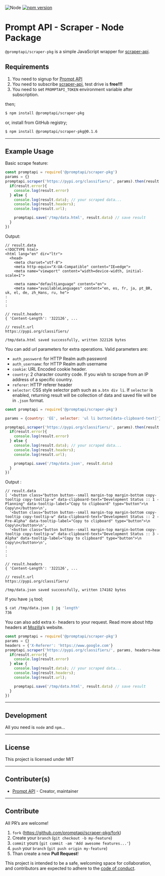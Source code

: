 ![Node](https://img.shields.io/badge/node-14.9.0-green.svg)
[![npm version](https://badge.fury.io/js/%40promptapi%2Fscraper-pkg.svg)](https://badge.fury.io/js/%40promptapi%2Fscraper-pkg)

# Prompt API - Scraper - Node Package

`@promptapi/scraper-pkg` is a simple JavaScript wrapper for [scraper-api][scraper-api].

## Requirements

1. You need to signup for [Prompt API][promptapi-signup]
1. You need to subscribe [scraper-api][scraper-api], test drive is **free!!!**
1. You need to set `PROMPTAPI_TOKEN` environment variable after subscription.

then;

```bash
$ npm install @promptapi/scraper-pkg
```

or, install from GitHub registry;

```bash
$ npm install @promptapi/scraper-pkg@0.1.6
```

---

## Example Usage

Basic scrape feature:

```javascript
const promptapi = require('@promptapi/scraper-pkg')
params = {}
promptapi.scraper('https://pypi.org/classifiers/', params).then(result => {
  if(result.error){
    console.log(result.error)
  } else {
    console.log(result.data); // your scraped data...
    console.log(result.headers);
    console.log(result.url);

    promptapi.save('/tmp/data.html', result.data) // save result
  }
})
```

Output:

    // result.data
    <!DOCTYPE html>
    <html lang="en" dir="ltr">
      <head>
        <meta charset="utf-8">
        <meta http-equiv="X-UA-Compatible" content="IE=edge">
        <meta name="viewport" content="width=device-width, initial-scale=1">
        
        <meta name="defaultLanguage" content="en">
        <meta name="availableLanguages" content="en, es, fr, ja, pt_BR, uk, el, de, zh_Hans, ru, he">
    :
    :
    :
    
    // result.headers
    { 'Content-Length': '322126', ...
    
    // result.url
    https://pypi.org/classifiers/
    
    /tmp/data.html saved successfully, written 322126 bytes

You can add url parameters for extra operations. Valid parameters are:

- `auth_password`: for HTTP Realm auth password
- `auth_username`: for HTTP Realm auth username
- `cookie`: URL Encoded cookie header.
- `country`: 2 character country code. If you wish to scrape from an IP address of a specific country.
- `referer`: HTTP referer header
- `selector`: CSS style selector path such as `a.btn div li`. If `selector` is
  enabled, returning result will be collection of data and saved file will be
  in `.json` format.

```javascript
const promptapi = require('@promptapi/scraper-pkg')

params = {country: 'EE', selector: 'ul li button[data-clipboard-text]'}

promptapi.scraper('https://pypi.org/classifiers/', params).then(result => {
  if(result.error){
    console.log(result.error)
  } else {
    console.log(result.data); // your scraped data...
    console.log(result.headers);
    console.log(result.url);

    promptapi.save('/tmp/data.json', result.data)
  }
})
```

Output :

    // result.data
    [ '<button class="button button--small margin-top margin-bottom copy-tooltip copy-tooltip-w" data-clipboard-text="Development Status :: 1 - Planning" data-tooltip-label="Copy to clipboard" type="button">\n Copy\n</button>\n',
      '<button class="button button--small margin-top margin-bottom copy-tooltip copy-tooltip-w" data-clipboard-text="Development Status :: 2 - Pre-Alpha" data-tooltip-label="Copy to clipboard" type="button">\n Copy\n</button>\n',
      '<button class="button button--small margin-top margin-bottom copy-tooltip copy-tooltip-w" data-clipboard-text="Development Status :: 3 - Alpha" data-tooltip-label="Copy to clipboard" type="button">\n Copy\n</button>\n',
    :
    :
    :
    
    // result.headers
    { 'Content-Length': '322126', ...
    
    // result.url
    https://pypi.org/classifiers/
    
    /tmp/data.json saved successfully, written 174182 bytes

If you have `jq` tool;

```bash
$ cat /tmp/data.json | jq 'length'
736
```

You can also add extra `X-` headers to your request. Read more about http
headers at [Mozilla](https://developer.mozilla.org/en-US/docs/Web/HTTP/Headers)’s website.

```javascript
const promptapi = require('@promptapi/scraper-pkg')
params = {}
headers = {'X-Referer': 'https://www.google.com'}
promptapi.scraper('https://pypi.org/classifiers/', params, headers=headers).then(result => {
  if(result.error){
    console.log(result.error)
  } else {
    console.log(result.data); // your scraped data...
    console.log(result.headers);
    console.log(result.url);

    promptapi.save('/tmp/data.html', result.data) // save result
  }
})

```

---

## Development

All you need is `node` and `npm`...

---

## License

This project is licensed under MIT

---

## Contributer(s)

* [Prompt API](https://github.com/promptapi) - Creator, maintainer

---

## Contribute

All PR’s are welcome!

1. `fork` (https://github.com/promptapi/scraper-pkg/fork)
1. Create your `branch` (`git checkout -b my-feature`)
1. `commit` yours (`git commit -am 'Add awesome features...'`)
1. `push` your `branch` (`git push origin my-feature`)
1. Than create a new **Pull Request**!

This project is intended to be a safe,
welcoming space for collaboration, and contributors are expected to adhere to
the [code of conduct][coc].

[promptapi-signup]: https://promptapi.com/#signup-form
[scraper-api]:      https://promptapi.com/marketplace/description/scraper-api
[coc]:              https://github.com/promptapi/scraper-pkg/blob/main/CODE_OF_CONDUCT.md